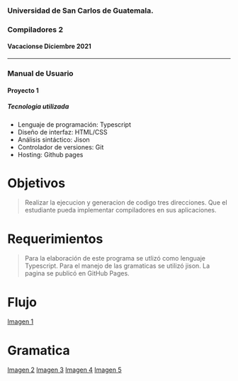 ### Universidad de San Carlos de Guatemala.
### Compiladores 2
#### Vacacionse Diciembre 2021
___

### Manual de Usuario
#### Proyecto 1


##### Tecnologia utilizada

- Lenguaje de programación: Typescript
- Diseño de interfaz: HTML/CSS
- Análisis sintáctico: Jison
- Controlador de versiones: Git
- Hosting: Github pages

# Objetivos
> Realizar la ejecucion y generacion de codigo tres direcciones.
> Que el estudiante pueda implementar compiladores en sus aplicaciones.

# Requerimientos
> Para la elaboración de este programa se utlizó como lenguaje Typescript. Para el manejo de las gramaticas se utilizó jison. 
> La pagina se publicó en GitHub Pages.

# Flujo
[Imagen 1](/27Pablooliva27.github.io/Images/flujo_quetzal)

# Gramatica
[Imagen 2](/27Pablooliva27.github.io/Images/Terminales)
[Imagen 3](/27Pablooliva27.github.io/Images/Terminales1)
[Imagen 4](/27Pablooliva27.github.io/Images/Terminales2)
[Imagen 5](/27Pablooliva27.github.io/Images/Gramatica)





